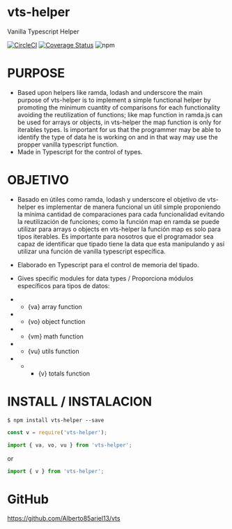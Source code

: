 # vts-helper
Vanilla Typescript Helper

[![CircleCI](https://circleci.com/gh/mayo84/vts/tree/master.svg?style=svg)](https://circleci.com/gh/mayo84/vts/tree/master)   [![Coverage Status](https://coveralls.io/repos/github/mayo84/vts/badge.svg?branch=master)](https://coveralls.io/github/mayo84/vts?branch=master)  ![npm](https://img.shields.io/npm/v/vts-helper.svg)

# PURPOSE

* Based upon helpers like ramda, lodash and underscore the main purpose of vts-helper is to implement a simple functional helper by promoting the minimum cuantity of comparisons for each functionality avoiding the reutilization of functions; like map function in ramda.js can be used for arrays or objects, in vts-helper the map function is only for iterables types. Is important for us that the programmer may be able to identify the type of data he is working on and in that way may use the propper vanilla typescript function.
* Made in Typescript for the control of types.

# OBJETIVO

* Basado en útiles como ramda, lodash y underscore el objetivo de vts-helper es implementar de manera funcional un útil simple proponiendo la mínima cantidad de comparaciones para cada funcionalidad evitando la reutilización de funciones; como la función map en ramda se puede utilizar para arrays o objects en vts-helper la función map es solo para tipos iterables. Es importante para nosotros que el programador sea capaz de identificar que tipado tiene la data que esta manipulando y así utilizar una función de vanilla typescript específica.
* Elaborado en Typescript para el control de memoria del tipado.

* Gives specific modules for data types / Proporciona módulos específicos para tipos de datos:
* * {va} array function
* * {vo} object function
* * {vm} math function
* * {vu} utils function
* * * {v} totals function

# INSTALL / INSTALACION

```
$ npm install vts-helper --save
```


```javascript
const v = require('vts-helper');
```

```typescript
import { va, vo, vu } from 'vts-helper';
```
or
```typescript
import { v } from 'vts-helper';
```

# GitHub
https://github.com/Alberto85ariel13/vts
